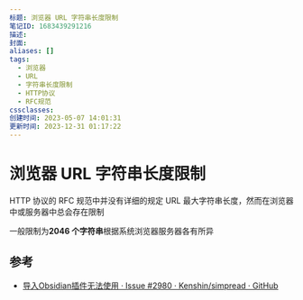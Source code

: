```yaml
---
标题: 浏览器 URL 字符串长度限制
笔记ID: 1683439291216
描述: 
封面: 
aliases: []
tags:
  - 浏览器
  - URL
  - 字符串长度限制
  - HTTP协议
  - RFC规范
cssclasses: 
创建时间: 2023-05-07 14:01:31
更新时间: 2023-12-31 01:17:22
---
```


# 浏览器 URL 字符串长度限制

HTTP 协议的 RFC 规范中并没有详细的规定 URL 最大字符串长度，然而在浏览器中或服务器中总会存在限制

一般限制为**2046 个字符串**根据系统浏览器服务器各有所异

## 参考

- [导入Obsidian插件无法使用 · Issue #2980 · Kenshin/simpread · GitHub](https://github.com/Kenshin/simpread/issues/2980)
